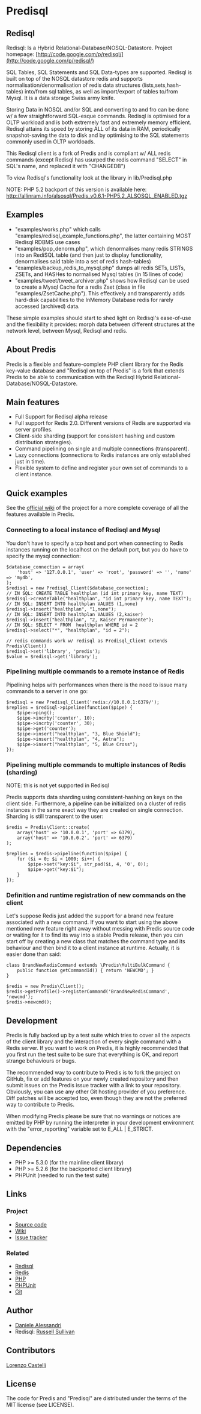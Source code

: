 # Predisql #

## Redisql ##

Redisql: Is a Hybrid Relational-Database/NOSQL-Datastore.
Project homepage: [http://code.google.com/p/redisql/](http://code.google.com/p/redisql/)

SQL Tables, SQL Statements and SQL Data-types are supported. Redisql is built on top of the NOSQL datastore redis and supports normalisation/denormalisation of redis data structures (lists,sets,hash-tables) into/from sql tables, as well as import/export of tables to/from Mysql. It is a data storage Swiss army knife.

Storing Data in NOSQL and/or SQL and converting to and fro can be done w/ a few straightforward SQL-esque commands. Redisql is optimised for a OLTP workload and is both extremely fast and extremely memory efficient. Redisql attains its speed by storing ALL of its data in RAM, periodically snapshot-saving the data to disk and by optimising to the SQL statements commonly used in OLTP workloads.

This Redisql client is a fork of Predis and is compliant w/ ALL redis commands (except Redisql has usurped the redis command "SELECT" in SQL's name, and replaced it with "CHANGEDB")

To view Redisql's functionality look at the library in lib/Predisql.php

NOTE: PHP 5.2 backport of this version is available here:
      http://allinram.info/alsosql/Predis_v0.6.1-PHP5.2_ALSOSQL_ENABLED.tgz
## Examples ##

- "examples/works.php" which calls "examples/redisql_example_functions.php", the latter containing MOST Redisql RDBMS use cases
- "examples/pop_denorm.php", which denormalises many redis STRINGS into an RediSQL table (and then just to display functionality, denormalises said table into a set of redis hash-tables)
- "examples/backup_redis_to_mysql.php" dumps all redis SETs, LISTs, ZSETs, and HASHes to normalised Mysql tables (in 15 lines of code)
- "examples/tweet/tweet_archiver.php" shows how Redisql can be used to create a Mysql Cache for a redis Zset (class in file "examples/ZsetCache.php"). This effectively and transparently adds hard-disk capabilities to the InMemory Database redis for rarely accessed (archived) data.

These simple examples should start to shed light on Redisql's ease-of-use and the flexibility it provides: morph data between different structures at the network level, between Mysql, Redisql and redis.

## About Predis ##

Predis is a flexible and feature-complete PHP client library for the Redis key-value database and "Redisql on top of Predis" is a fork that extends Predis to be able to communication with the Redisql Hybrid Relational-Database/NOSQL-Datastore.

## Main features ##

- Full Support for Redisql alpha release
- Full support for Redis 2.0. Different versions of Redis are supported via server profiles.
- Client-side sharding (support for consistent hashing and custom distribution strategies).
- Command pipelining on single and multiple connections (transparent).
- Lazy connections (connections to Redis instances are only established just in time).
- Flexible system to define and register your own set of commands to a client instance.


## Quick examples ##

See the [official wiki](http://wiki.github.com/nrk/predis) of the project for a more 
complete coverage of all the features available in Predis.

### Connecting to a local instance of Redisql and Mysql ###

You don't have to specify a tcp host and port when connecting to Redis instances running on the localhost on the default port, but you do have to specify the mysql connection:

    $database_connection = array(
        'host' => '127.0.0.1', 'user' => 'root', 'password' => '', 'name' => 'mydb',
    );
    $redisql = new Predisql_Client($database_connection);
    // IN SQL: CREATE TABLE healthplan (id int primary key, name TEXT)
    $redisql->createTable("healthplan", "id int primary key, name TEXT");
    // IN SQL: INSERT INTO healthplan VALUES (1,none)
    $redisql->insert("healthplan", "1,none");
    // IN SQL: INSERT INTO healthplan VALUES (2,kaiser)
    $redisql->insert("healthplan", "2, Kaiser Permanente");
    // IN SQL: SELECT * FROM  healthplan WHERE id = 2
    $redisql->select("*", "healthplan", "id = 2");

    // redis commands work w/ redisql as Predisql_Client extends Predis\Client()
    $redisql->set('library', 'predis');
    $value = $redisql->get('library');


### Pipelining multiple commands to a remote instance of Redis ##

Pipelining helps with performances when there is the need to issue many commands 
to a server in one go:

    $redisql = new Predisql_Client('redis://10.0.0.1:6379/');
    $replies = $redisql->pipeline(function($pipe) {
        $pipe->ping();
        $pipe->incrby('counter', 10);
        $pipe->incrby('counter', 30);
        $pipe->get('counter');
        $pipe->insert("healthplan", "3, Blue Shield");
        $pipe->insert("healthplan", "4, Aetna");
        $pipe->insert("healthplan", "5, Blue Cross");
    });


### Pipelining multiple commands to multiple instances of Redis (sharding) ##

NOTE: this is not yet supported in Redisql

Predis supports data sharding using consistent-hashing on keys on the client side. 
Furthermore, a pipeline can be initialized on a cluster of redis instances in the 
same exact way they are created on single connection. Sharding is still transparent 
to the user:

    $redis = Predis\Client::create(
        array('host' => '10.0.0.1', 'port' => 6379),
        array('host' => '10.0.0.2', 'port' => 6379)
    );

    $replies = $redis->pipeline(function($pipe) {
        for ($i = 0; $i < 1000; $i++) {
            $pipe->set("key:$i", str_pad($i, 4, '0', 0));
            $pipe->get("key:$i");
        }
    });


### Definition and runtime registration of new commands on the client ###

Let's suppose Redis just added the support for a brand new feature associated 
with a new command. If you want to start using the above mentioned new feature 
right away without messing with Predis source code or waiting for it to find 
its way into a stable Predis release, then you can start off by creating a new 
class that matches the command type and its behaviour and then bind it to a 
client instance at runtime. Actually, it is easier done than said:

    class BrandNewRedisCommand extends \Predis\MultiBulkCommand {
        public function getCommandId() { return 'NEWCMD'; }
    }

    $redis = new Predis\Client();
    $redis->getProfile()->registerCommand('BrandNewRedisCommand', 'newcmd');
    $redis->newcmd();


## Development ##

Predis is fully backed up by a test suite which tries to cover all the aspects of the 
client library and the interaction of every single command with a Redis server. If you 
want to work on Predis, it is highly recommended that you first run the test suite to 
be sure that everything is OK, and report strange behaviours or bugs.

The recommended way to contribute to Predis is to fork the project on GitHub, fix or 
add features on your newly created repository and then submit issues on the Predis 
issue tracker with a link to your repository. Obviously, you can use any other Git 
hosting provider of you preference. Diff patches will be accepted too, even though 
they are not the preferred way to contribute to Predis.

When modifying Predis please be sure that no warnings or notices are emitted by PHP 
by running the interpreter in your development environment with the "error_reporting"
variable set to E_ALL | E_STRICT.


## Dependencies ##

- PHP >= 5.3.0 (for the mainline client library)
- PHP >= 5.2.6 (for the backported client library)
- PHPUnit (needed to run the test suite)

## Links ##

### Project ###
- [Source code](http://github.com/JakSprats/predis/)
- [Wiki](http://wiki.github.com/JakSprats/predis/)
- [Issue tracker](http://github.com/JakSprats/predis/issues)

### Related ###
- [Redisql](http://github.com/JakSprats/Redisql)
- [Redis](http://code.google.com/p/redis/)
- [PHP](http://php.net/)
- [PHPUnit](http://www.phpunit.de/)
- [Git](http://git-scm.com/)

## Author ##

- [Daniele Alessandri](mailto:suppakilla@gmail.com)
- Redisql: [Russell Sullivan](mailto:jaksprats@gmail.com)

## Contributors ##

[Lorenzo Castelli](http://github.com/lcastelli)

## License ##

The code for Predis and "Predisql" are distributed under the terms of the MIT license (see LICENSE).
